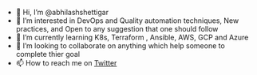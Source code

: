- 👋 Hi, I’m @abhilashshettigar
- 👀 I’m interested in DevOps and Quality automation techniques, New practices, and Open to any suggestion that one should follow
- 🌱 I’m currently learning K8s, Terraform , Ansible, AWS, GCP and Azure
- 💞️ I’m looking to collaborate on anything which help someone to complete thier goal 
- 📫 How to reach me on  [Twitter](https://twitter.com/UNKNW)

<!---
abhilashshettigar/abhilashshettigar is a ✨ special ✨ repository because its `README.md` (this file) appears on your GitHub profile.
You can click the Preview link to take a look at your changes.
[Linkedin](https://www.linkedin.com/in/abhilash-shettigar-ab007b143/) and
--->
